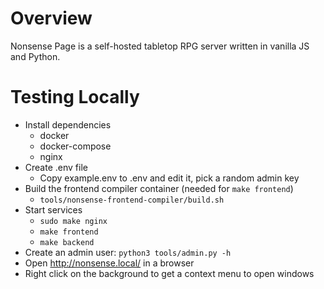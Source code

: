 # Overview
Nonsense Page is a self-hosted tabletop RPG server written in vanilla JS and Python.

# Testing Locally
- Install dependencies
  - docker
  - docker-compose
  - nginx
- Create .env file
  - Copy example.env to .env and edit it, pick a random admin key
- Build the frontend compiler container (needed for `make frontend`)
  - `tools/nonsense-frontend-compiler/build.sh`
- Start services
  - `sudo make nginx`
  - `make frontend`
  - `make backend`
- Create an admin user: `python3 tools/admin.py -h`
- Open http://nonsense.local/ in a browser
- Right click on the background to get a context menu to open windows
